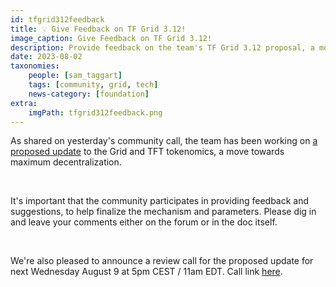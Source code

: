 ```yaml
---
id: tfgrid312feedback
title: 💡 Give Feedback on TF Grid 3.12!
image_caption: Give Feedback on TF Grid 3.12!
description: Provide feedback on the team's TF Grid 3.12 proposal, a move towards maximum decentralization!
date: 2023-08-02
taxonomies:
    people: [sam_taggart]
    tags: [community, grid, tech]
    news-category: [foundation]
extra:
    imgPath: tfgrid312feedback.png
---
```


As shared on yesterday's community call, the team has been working on [a proposed update](https://forum.threefold.io/t/tfgrid-3-12-proposal-and-discussion/4031) to the Grid and TFT tokenomics, a move towards maximum decentralization.

<br/>

It's important that the community participates in providing feedback and suggestions, to help finalize the mechanism and parameters. Please dig in and leave your comments either on the forum or in the doc itself.

<br/>

We're also pleased to announce a review call for the proposed update for next Wednesday August 9 at 5pm CEST / 11am EDT. Call link [here](https://bit.ly/tfcommunitycall).
